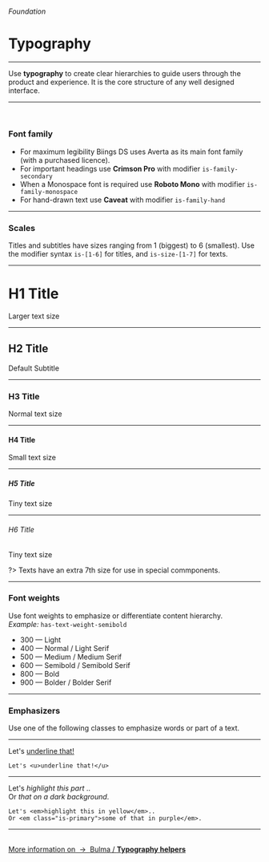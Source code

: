 <h6 class="is-uppercase has-text-grey has-text-weight-medium is-size-6 is-size-7-mobile">Foundation</h6>
<h1 class="title is-family-secondary is-size-2-mobile">Typography</h1>
<hr class="is-visible is-size-3">
<p class="subtitle is-size-4-tablet is-family-secondary">
    Use <strong>typography</strong> to create clear hierarchies to guide users through the product and experience. It is the core structure of any well designed interface.
</p>
<hr class="is-visible is-size-2"><br>

<h3 class="title"><strong>Font family</strong></h3>

<ul class="list">
    <li>For maximum legibility Biings DS uses <span class="is-family-primary has-text-weight-semibold">Averta</span> as its main font family (with a purchased licence).</li>
    <li>For important headings use <strong class="is-family-secondary has-text-weight-semibold is-size-5">Crimson Pro</strong> with modifier <code>is-family-secondary</code></li>
    <li>When a Monospace font is required use <strong class="is-family-monospace has-text-weight-bold">Roboto Mono</strong> with modifier <code>is-family-monospace</code></li>
    <li>For hand-drawn text use <strong class="is-family-hand is-size-4">Caveat</strong> with modifier <code>is-family-hand</code></li>
</ul>

<hr class="is-size-1 is-visible">
<h3 class="title"><strong>Scales</strong></h3>

Titles and subtitles have sizes ranging from 1 (biggest) to 6 (smallest). Use the modifier syntax <code>is-[1-6]</code> for titles, and <code>is-size-[1-7]</code> for texts.

<hr>

<div class="box is-bordered is-larger">
    <h1 class="title is-1 is-family-secondary">H1 Title</h1><div class="subtitle is-4 has-text-grey">Larger text size</div>
    <hr class="is-smaller">
    <h2 class="title is-2 is-family-secondary">H2 Title</h2><div class="subtitle has-text-grey">Default Subtitle</div>
    <hr class="is-smaller">
    <h3 class="title is-3 is-family-secondary">H3 Title</h3><div class="subtitle is-5 has-text-grey">Normal text size</div>
    <hr class="is-smaller">
    <h4 class="title is-4 is-family-secondary">H4 Title</h4><div class="subtitle is-6 has-text-grey">Small text size</div>
    <hr class="is-smaller">
    <h5 class="title is-5">H5 Title</h5><div class="subtitle is-size-7 has-text-grey">Tiny text size</div>
    <hr class="is-smaller">
    <h6 class="title is-6">H6 Title</h6><div class="subtitle is-size-7 has-text-grey">Tiny text size</div>
</div>

?> Texts have an extra 7th size for use in special commponents.

<hr class="is-size-1 is-visible">
<h3 class="title"><strong>Font weights</strong></h3>

Use font weights to emphasize or differentiate content hierarchy.  
<i>Example:</i> `has-text-weight-semibold`

<ul class="list is-size-5">
    <li><span class="has-text-weight-light">300 — Light</span></li>
    <li><span class="has-text-weight-normal">400 — Normal / <span class="is-family-secondary">Light Serif</span></span></li>
    <li><span class="has-text-weight-medium">500 — Medium / <span class="is-family-secondary">Medium Serif</span></span></li>
    <li><span class="has-text-weight-semibold">600 — Semibold / <span class="is-family-secondary">Semibold Serif</span></span></li>
    <li><span class="has-text-weight-bold">800 — Bold</span></li>
    <li><span class="has-text-weight-bolder">900 — Bolder / <span class="is-family-secondary">Bolder Serif</span></span></li>
</ul>

<hr class="is-size-1 is-visible">
<h3 class="title"><strong>Emphasizers</strong></h3>

Use one of the following classes to emphasize words or part of a text.


<hr class="is-small">

<div class="box is-medium has-background-light is-marginless is-size-3 is-family-hand is-radiusless-bl is-radiusless-br">
    Let's <u>underline that!</u>
</div>

    Let's <u>underline that!</u>
<hr class="is-small">

<div class="level is-marginless is-size-4 is-family-secondary">
    <div class="level-item is-marginless">
        <div class="box has-background-light is-large is-radiusless-tr is-radiusless-bl is-radiusless-br">
            Let's<em> highlight this part </em>..
        </div>
    </div>
    <div class="level-item is-large is-marginless">
        <div class="box is-large has-background-black-ter has-text-white is-radiusless-tl is-radiusless-bl is-radiusless-br">
            Or <em class="is-primary">that on a dark background</em>.
        </div>
    </div>
</div>
    
    Let's <em>highlight this in yellow</em>..
    Or <em class="is-primary">some of that in purple</em>.
<hr><br>

<a href="http://bulma.io/documentation/modifiers/typography-helpers/" target="blank" class="box is-well has-text-grey-dark">
    More information on &nbsp;→&nbsp; <span class="is-link has-text-primary">Bulma / <strong>Typography helpers</strong></span>
</a>
